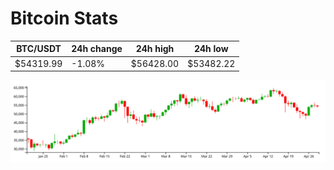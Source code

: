 # Bitcoin Stats

BTC/USDT|24h change|24h high|24h low|
|---|---|---|---|
|$54319.99|-1.08%|$56428.00|$53482.22|

<img src="./chart.svg">
